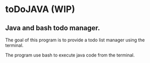 # toDoJAVA (WIP)
## Java and bash todo manager.

The goal of this program is to provide a todo list manager using the terminal.

The program use bash to execute java code from the terminal.
